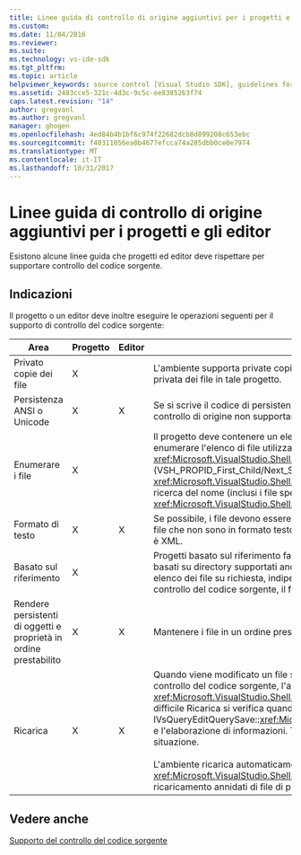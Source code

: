 ```yaml
---
title: Linee guida di controllo di origine aggiuntivi per i progetti e gli editor | Documenti Microsoft
ms.custom: 
ms.date: 11/04/2016
ms.reviewer: 
ms.suite: 
ms.technology: vs-ide-sdk
ms.tgt_pltfrm: 
ms.topic: article
helpviewer_keywords: source control [Visual Studio SDK], guidelines for projects and editors
ms.assetid: 2483cce5-321c-4d3c-9c5c-ee8385263f74
caps.latest.revision: "14"
author: gregvanl
ms.author: gregvanl
manager: ghogen
ms.openlocfilehash: 4ed84b4b1bf6c974f22682dcb8d899208c653ebc
ms.sourcegitcommit: f40311056ea0b4677efcca74a285dbb0ce0e7974
ms.translationtype: MT
ms.contentlocale: it-IT
ms.lasthandoff: 10/31/2017
---
```

# <a name="additional-source-control-guidelines-for-projects-and-editors"></a>Linee guida di controllo di origine aggiuntivi per i progetti e gli editor
Esistono alcune linee guida che progetti ed editor deve rispettare per supportare controllo del codice sorgente.  
  
## <a name="guidelines"></a>Indicazioni  
 Il progetto o un editor deve inoltre eseguire le operazioni seguenti per il supporto di controllo del codice sorgente:  
  
|Area|Progetto|Editor|Dettagli|  
|----------|-------------|------------|-------------|  
|Privato copie dei file|X||L'ambiente supporta private copie dei file. Ovvero, ogni persona elencata nel progetto ha proprio propria copia privata dei file in tale progetto.|  
|Persistenza ANSI o Unicode|X|X|Se si scrive il codice di persistenza, mantenere i file nel formato ANSI poiché la maggior parte dei programmi di controllo di origine non supportano Unicode.|  
|Enumerare i file|X||Il progetto deve contenere un elenco specifico di tutti i file all'interno di esso e deve essere in grado di enumerare l'elenco di file utilizzando il <xref:Microsoft.VisualStudio.Shell.Interop.IVsSccProject2> o <xref:Microsoft.VisualStudio.Shell.Interop.IVsHierarchy.GetProperty%2A> (VSH_PROPID_First_Child/Next_Sibling). Il progetto deve esporre anche i nomi di elemento con il relativo <xref:Microsoft.VisualStudio.Shell.Interop.IVsProject.GetMkDocument%2A> implementazione e supporto di ricerca del nome (inclusi i file speciali) tramite il relativo <xref:Microsoft.VisualStudio.Shell.Interop.IVsProject.IsDocumentInProject%2A> implementazione.|  
|Formato di testo|X|X|Se possibile, i file devono essere in formato testo per supportare l'unione di versioni diverse. Impossibile unire file che non sono in formato testo con altre versioni del file in un secondo momento. Il formato di testo preferito è XML.|  
|Basato sul riferimento|X||Progetti basato sul riferimento facilmente sono supportati nel controllo del codice sorgente. Tuttavia, progetti basati su directory supportati anche dal controllo del codice sorgente, purché il progetto può produrre un elenco dei file su richiesta, indipendentemente dall'esistano di tali file sul disco. Quando si apre un progetto dal controllo del codice sorgente, il file di progetto diventa inattivo prima di qualsiasi file.|  
|Rendere persistenti di oggetti e proprietà in ordine prestabilito|X|X|Mantenere i file in un ordine prestabilito, ad esempio ordine alfabetico, per facilitare l'unione.|  
|Ricarica|X|X|Quando viene modificato un file su disco, l'editor deve essere in grado di ricaricare il file. Quando partecipa a controllo del codice sorgente, l'ambiente ricarica dati per l'utente chiamando il <xref:Microsoft.VisualStudio.Shell.Interop.IVsPersistDocData2.ReloadDocData%2A> implementazione. La più difficile Ricarica si verifica quando si verifica un checkpoint quando è stato chiamato IVsQueryEditQuerySave::<xref:Microsoft.VisualStudio.Shell.Interop.IVsQueryEditQuerySave2.QueryEditFiles%2A> e l'elaborazione di informazioni. Tuttavia, il codice di ricaricamento deve essere in grado di eseguire in questa situazione.<br /><br /> L'ambiente ricarica automaticamente i file di progetto. Tuttavia, è necessario implementare un progetto <xref:Microsoft.VisualStudio.Shell.Interop.IVsPersistHierarchyItem2> se è nidificata gerarchie per supportare il ricaricamento annidati di file di progetto.|  
  
## <a name="see-also"></a>Vedere anche  
 [Supporto del controllo del codice sorgente](../../extensibility/internals/supporting-source-control.md)